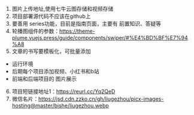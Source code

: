 1. 图片上传地址,使用七牛云图存储和视频存储
2. 项目部署源代码不应该在github上
3. 要善用 series功能，目前是指南页面，主要有 前置知识、答疑等
4. 轮播图组件的参数：https://theme-plume.vuejs.press/guide/components/swiper/#%E4%BD%BF%E7%94%A8
5. 文章的书写要模板化，可批量添加
  - 运行环境
  - 后期每个项目添加视频、小红书和b站
  - 前端和后端项目的 图片展示
6. 项目短链接地址1：https://reurl.cc/Yq2QeD
7. 微信名片：https://jsd.cdn.zzko.cn/gh/liugezhou/picx-images-hosting@master/bishe/liugezhou.webp